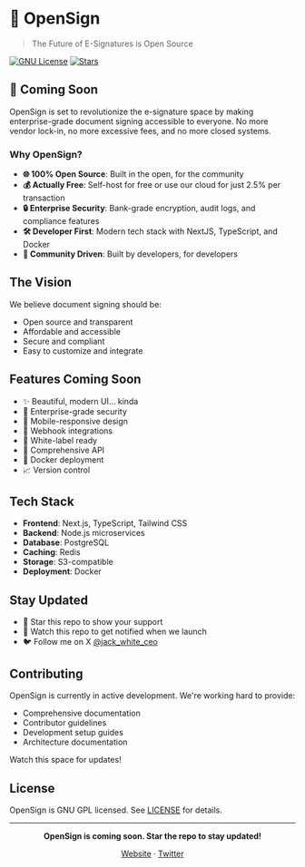 # 📝 OpenSign

> The Future of E-Signatures is Open Source

[![GNU License](https://img.shields.io/badge/License-GNU%20GPL-blue.svg)](https://www.gnu.org/licenses/gpl-3.0.en.html)
[![Stars](https://img.shields.io/github/stars/opensignorg/opensign?style=social)](https://github.com/opensignorg/opensign/stargazers)

## 🚀 Coming Soon

OpenSign is set to revolutionize the e-signature space by making enterprise-grade document signing accessible to everyone. No more vendor lock-in, no more excessive fees, and no more closed systems.

### Why OpenSign?

- **🌐 100% Open Source**: Built in the open, for the community
- **💰 Actually Free**: Self-host for free or use our cloud for just 2.5% per transaction
- **🔒 Enterprise Security**: Bank-grade encryption, audit logs, and compliance features
- **🛠 Developer First**: Modern tech stack with NextJS, TypeScript, and Docker
- **💪 Community Driven**: Built by developers, for developers

## The Vision

We believe document signing should be:
- Open source and transparent
- Affordable and accessible
- Secure and compliant
- Easy to customize and integrate

## Features Coming Soon

- ✨ Beautiful, modern UI... kinda
- 🔐 Enterprise-grade security
- 📱 Mobile-responsive design
- 🔌 Webhook integrations
- 🎨 White-label ready
- 📖 Comprehensive API
- 🐳 Docker deployment
- 📈 Version control

## Tech Stack

- **Frontend**: Next.js, TypeScript, Tailwind CSS
- **Backend**: Node.js microservices
- **Database**: PostgreSQL
- **Caching**: Redis
- **Storage**: S3-compatible
- **Deployment**: Docker

## Stay Updated

- 🌟 Star this repo to show your support
- 👀 Watch this repo to get notified when we launch
- 🐦 Follow me on X [@jack_white_ceo](https://x.com/jack_white_ceo)

## Contributing

OpenSign is currently in active development. We're working hard to provide:
- Comprehensive documentation
- Contributor guidelines
- Development setup guides
- Architecture documentation

Watch this space for updates!

## License

OpenSign is GNU GPL licensed. See [LICENSE](LICENSE) for details.

---

<div align="center">

**OpenSign is coming soon. Star the repo to stay updated!**

[Website](https://www.youtube.com/watch?v=dQw4w9WgXcQ) · [Twitter](https://x.com/jack_white_ceo)

</div>